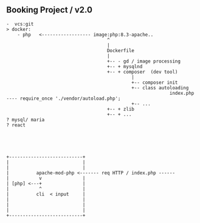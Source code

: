 



## Booking Project  / v2.0

    -  vcs:git
    > docker:
        - php   <------------------ image:php:8.3-apache..
                                         ^
                                         |
                                         Dockerfile
                                         |
                                         +-- - gd / image processing      
                                         +-- + mysqlnd       
                                         +-- + composer  (dev tool)  
                                                  |
                                                  +-- composer init
                                                  +-- class autoloading
                                                                index.php ---- require_once './vendor/autoload.php';
                                                  +-- ...   
                                         +-- + zlib       
                                         +-- + ...       
    ? mysql/ maria
    ? react





    +---------------------------+
    |                           |
    |                           |
    |          apache-mod-php <------- req HTTP / index.php ------
    |           v               |
    | [php] <---+               |
    |           ^               |
    |          cli  < input     |
    |                           |
    |                           |
    |                           |
    +---------------------------+